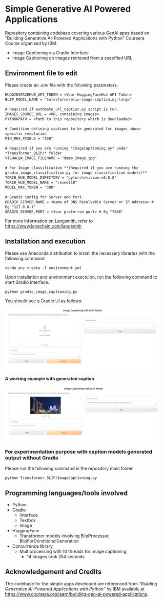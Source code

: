 # Simple Generative AI Powered Applications

Repository containing codebase covering various GenAI apps based on "Building Generative AI-Powered Applications with Python" Coursera Course organised by IBM. 

- Image Captioning via Gradio Interface
- Image Captioning on images retrieved from a specified URL.

## Environment file to edit

Please create an *.env* file with the following parameters.

```
HUGGINGFACEHUB_API_TOKEN = <Your HuggingFaceHub API Token>
BLIP_MODEL_NAME = "Salesforce/blip-image-captioning-large"

# Required if automate_url_caption.py script is run.
IMAGES_SOURCE_URL = <URL containing images>
PYTHONPATH = <Path to this repository which is downloaded>

# Condition defining captions to be generated for images above specific resolution
MIN_RES_PIXELS = "400"

# Required if you are running *ImageCaptioning.py* under *Transformer_BLIP/* folder
VISUALQA_IMAGE_FILENAME = "demo_image.jpg"

# For Image classification **(Required if you are running the gradio_image_classification.py for image classification models)**
TORCH_HUB_MODEL_DIRECTORY = "pytorch/vision:v0.6.0"
TORCH_HUB_MODEL_NAME = "resnet18"
MODEL_MAX_TOKEN = "300"

# Gradio Config for Server and Port.
GRADIO_SERVER_NAME = <Name of DNS Resolvable Server or IP Address> # Eg "127.0.0.1"
GRADIO_SERVER_PORT = <Your preferred port> # Eg "7860"
```

For more information on Langsmith, refer to https://www.langchain.com/langsmith

## Installation and execution

Please use Anaconda distribution to install the necessary libraries with the following command

```
conda env create -f environment.yml
```

Upon installation and environment exectuion, run the following command to start Gradio interface.

```
python gradio_image_captioning.py
```

You should see a Gradio UI as follows:

![SampleUI](images/SampleUI.png)

**A working example with generated caption**

![SampleWorkingExample](images/SampleUI_w_Caption.png)

### For experimentation purpose with caption models generated output without Gradio

Please run the following command in the repository main folder

```
python Transformer_BLIP/ImageCaptioning.py
```

## Programming languages/tools involved
- Python
- Gradio
    - Interface
    - Textbox
    - Image
- HuggingFace
    - Transformer models involving BlipProcessor, BlipForConditionalGeneration
- Concurrence library
    - Multiprocessing with 10 threads for image captioning
        - 14 images took 254 seconds
## Acknowledgement and Credits

The codebase for the simple apps developed are referenced from *"Building Generative AI-Powered Applications with Python"* by IBM available at https://www.coursera.org/learn/building-gen-ai-powered-applications.